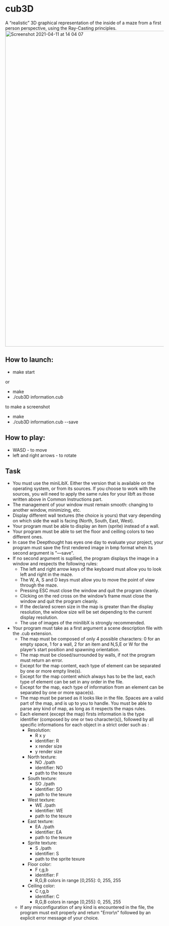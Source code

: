 # cub3D
A “realistic” 3D graphical representation of the inside of a maze from a first person perspective, using the Ray-Casting principles.
<img width="1000" alt="Screenshot 2021-04-11 at 14 04 07" src="https://user-images.githubusercontent.com/25934896/114301748-ca207f80-9ace-11eb-85a9-2be7582f55cd.png">



## How to launch:
* make start

or
* make
* ./cub3D information.cub

to make a screenshot
* make
* ./cub3D information.cub --save

## How to play:
* WASD - to move
* left and right arrows - to rotate

## Task
* You must use the miniLibX. Either the version that is available on the operating
system, or from its sources. If you choose to work with the sources, you will
need to apply the same rules for your libft as those written above in Common
Instructions part.
* The management of your window must remain smooth: changing to another window, minimizing, etc.
* Display different wall textures (the choice is yours) that vary depending on which
side the wall is facing (North, South, East, West).
* Your program must be able to display an item (sprite) instead of a wall.
* Your program must be able to set the floor and ceilling colors to two different ones.
* In case the Deepthought has eyes one day to evaluate your project, your program
must save the first rendered image in bmp format when its second argument is
"––save".
* If no second argument is supllied, the program displays the image in a window and
respects the following rules:
  * The left and right arrow keys of the keyboard must allow you to look left and
right in the maze.
  * The W, A, S and D keys must allow you to move the point of view through
the maze.
  * Pressing ESC must close the window and quit the program cleanly.
  * Clicking on the red cross on the window’s frame must close the window and
quit the program cleanly.
  * If the declared screen size in the map is greater than the display resolution,
the window size will be set depending to the current display resolution.
  * The use of images of the minilibX is strongly recommended.
* Your program must take as a first argument a scene description file with the .cub
extension.
  * The map must be composed of only 4 possible characters: 0 for an empty
space, 1 for a wall, 2 for an item and N,S,E or W for the player’s start
position and spawning orientation.
  * The map must be closed/surrounded by walls, if not the program must return
an error.
  * Except for the map content, each type of element can be separated by one or
more empty line(s).
  * Except for the map content which always has to be the last, each type of
element can be set in any order in the file.
  * Except for the map, each type of information from an element can be separated
by one or more space(s).
  * The map must be parsed as it looks like in the file. Spaces are a valid part of
the map, and is up to you to handle. You must be able to parse any kind of
map, as long as it respects the maps rules.
  * Each element (except the map) firsts information is the type identifier (composed by one or two character(s)), followed by all specific informations for each
object in a strict order such as :
    * Resolution:
      * R x y
      * identifier: R
      * x render size
      * y render size
    * North texture:
      * NO ./path
      * identifier: NO
      * path to the texure
    * South texture:
      * SO ./path
      * identifier: SO
      * path to the texure
    * West texture:
      * WE ./path
      * identifier: WE
      * path to the texure
    * East texture:
      * EA ./path
      * identifier: EA
      * path to the texure
    * Sprite texture:
      * S ./path
      * identifier: S
      * path to the sprite texure
    * Floor color:
      * F r,g,b
      * identifier: F
      * R,G,B colors in range [0,255]: 0, 255, 255
    * Ceiling color:
      * C r,g,b
      * identifier: C
      * R,G,B colors in range [0,255]: 0, 255, 255
  * If any misconfiguration of any kind is encountered in the file, the program
must exit properly and return "Error\n" followed by an explicit error message
of your choice.
